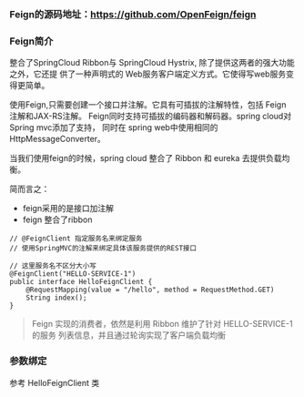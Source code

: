 ### Feign的源码地址：https://github.com/OpenFeign/feign

### Feign简介
整合了SpringCloud Ribbon与 SpringCloud Hystrix, 除了提供这两者的强大功能之外，它还提
供了一种声明式的 Web服务客户端定义方式。它使得写web服务变得更简单。

使用Feign,只需要创建一个接口并注解。它具有可插拔的注解特性，包括 Feign 注解和JAX-RS注解。
Feign同时支持可插拔的编码器和解码器。spring cloud对 Spring mvc添加了支持，
同时在 spring web中使用相同的 HttpMessageConverter。

当我们使用feign的时候，spring cloud 整合了 Ribbon 和 eureka 去提供负载均衡。

简而言之：
- feign采用的是接口加注解
- feign 整合了ribbon

```
// @FeignClient 指定服务名来绑定服务
// 使用SpringMVC的注解来绑定具体该服务提供的REST接口

// 这里服务名不区分大小写
@FeignClient("HELLO-SERVICE-1")
public interface HelloFeignClient {
    @RequestMapping(value = "/hello", method = RequestMethod.GET)
    String index();
}
```

> Feign 实现的消费者，依然是利用 Ribbon 维护了针对 HELLO-SERVICE-1 的服务
列表信息，并且通过轮询实现了客户端负载均衡

### 参数绑定
参考 HelloFeignClient 类
